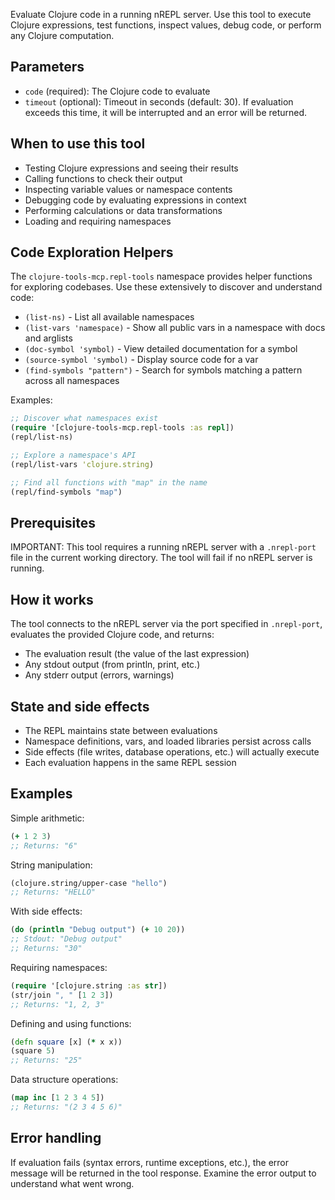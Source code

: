 Evaluate Clojure code in a running nREPL server. Use this tool to execute Clojure expressions, test functions, inspect values, debug code, or perform any Clojure computation.

## Parameters

- `code` (required): The Clojure code to evaluate
- `timeout` (optional): Timeout in seconds (default: 30). If evaluation exceeds this time, it will be interrupted and an error will be returned.

## When to use this tool

- Testing Clojure expressions and seeing their results
- Calling functions to check their output
- Inspecting variable values or namespace contents
- Debugging code by evaluating expressions in context
- Performing calculations or data transformations
- Loading and requiring namespaces

## Code Exploration Helpers

The `clojure-tools-mcp.repl-tools` namespace provides helper functions for exploring codebases. Use these extensively to discover and understand code:

- `(list-ns)` - List all available namespaces
- `(list-vars 'namespace)` - Show all public vars in a namespace with docs and arglists
- `(doc-symbol 'symbol)` - View detailed documentation for a symbol
- `(source-symbol 'symbol)` - Display source code for a var
- `(find-symbols "pattern")` - Search for symbols matching a pattern across all namespaces

Examples:
```clojure
;; Discover what namespaces exist
(require '[clojure-tools-mcp.repl-tools :as repl])
(repl/list-ns)

;; Explore a namespace's API
(repl/list-vars 'clojure.string)

;; Find all functions with "map" in the name
(repl/find-symbols "map")
```

## Prerequisites

IMPORTANT: This tool requires a running nREPL server with a `.nrepl-port` file in the current working directory. The tool will fail if no nREPL server is running.

## How it works

The tool connects to the nREPL server via the port specified in `.nrepl-port`, evaluates the provided Clojure code, and returns:
- The evaluation result (the value of the last expression)
- Any stdout output (from println, print, etc.)
- Any stderr output (errors, warnings)

## State and side effects

- The REPL maintains state between evaluations
- Namespace definitions, vars, and loaded libraries persist across calls
- Side effects (file writes, database operations, etc.) will actually execute
- Each evaluation happens in the same REPL session

## Examples

Simple arithmetic:
```clojure
(+ 1 2 3)
;; Returns: "6"
```

String manipulation:
```clojure
(clojure.string/upper-case "hello")
;; Returns: "HELLO"
```

With side effects:
```clojure
(do (println "Debug output") (+ 10 20))
;; Stdout: "Debug output"
;; Returns: "30"
```

Requiring namespaces:
```clojure
(require '[clojure.string :as str])
(str/join ", " [1 2 3])
;; Returns: "1, 2, 3"
```

Defining and using functions:
```clojure
(defn square [x] (* x x))
(square 5)
;; Returns: "25"
```

Data structure operations:
```clojure
(map inc [1 2 3 4 5])
;; Returns: "(2 3 4 5 6)"
```

## Error handling

If evaluation fails (syntax errors, runtime exceptions, etc.), the error message will be returned in the tool response. Examine the error output to understand what went wrong.

